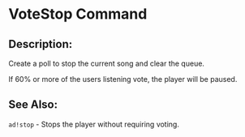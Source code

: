 # VoteStop Command

## Description:
Create a poll to stop the current song and clear the queue.

If 60% or more of the users listening vote, the player will be paused.

## See Also:
`ad!stop` - Stops the player without requiring voting.
